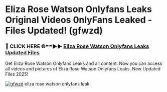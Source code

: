 # Eliza Rose Watson Onlyfans Leaks Original Videos 0nlyFans Leaked - Files Updated! (gfwzd)

<h3>🔴 CLICK HERE 🌐==►► <a href="https://tinyurl.com/4seja8ks" rel="nofollow">Eliza Rose Watson Onlyfans Leaks Updated Files</a></h3>

Get Eliza Rose Watson Onlyfans Leaks and all content. Now you can access all videos and pictures of Eliza Rose Watson Onlyfans Leaks. New Updated Files 2025!

[![gfwzd](https://i.imgur.com/EWjZXRe.gif)](https://tinyurl.com/4seja8ks)
eliza rose watson onlyfans leak